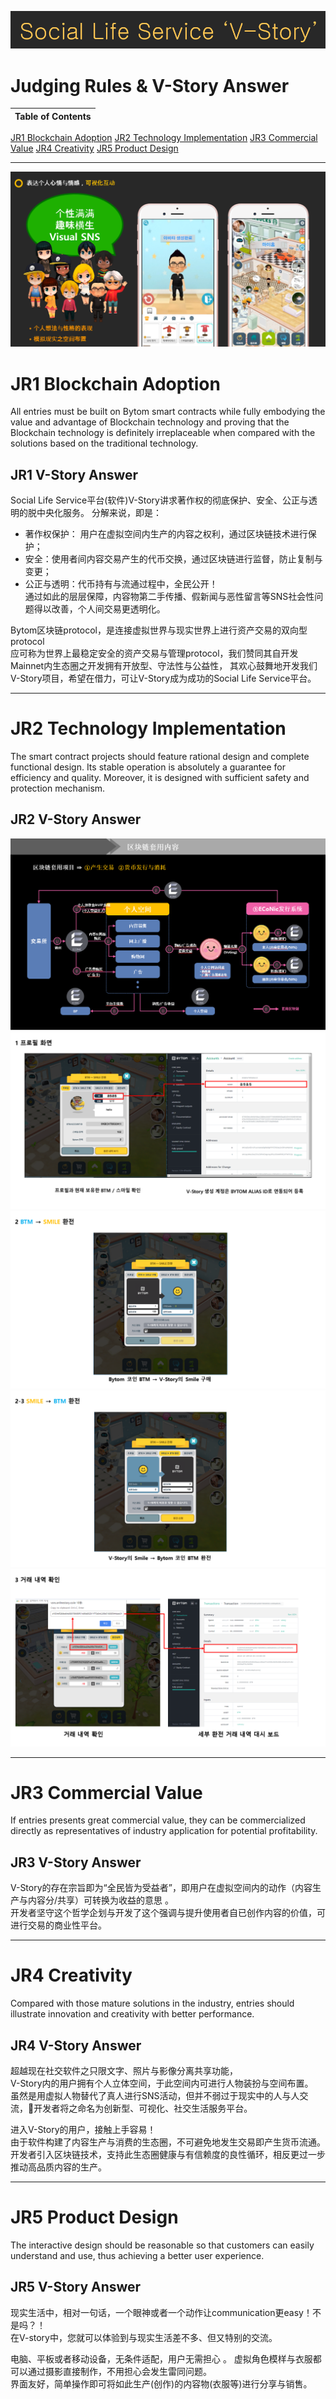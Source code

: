 [![Banner](images/banner.png)](http://vstory-bytom.onlinestory.co.kr:33080/index.html)

Judging Rules & V-Story Answer  
====

| Table of Contents |
| --- |
  [JR1 Blockchain Adoption](#JR1-Blockchain-Adoption) 
  [JR2 Technology Implementation](#JR2-Technology-Implementation) 
  [JR3 Commercial Value](#JR3-Commercial-Value) 
  [JR4 Creativity](#JR4-Creativity) 
  [JR5 Product Design](#JR5-Product-Design) 

---------------------------------

<img src='images/p0.png'/>

JR1 Blockchain Adoption
====

All entries must be built on Bytom smart contracts while fully
embodying the value and advantage of Blockchain technology
and proving that the Blockchain technology is definitely
irreplaceable when compared with the solutions based on the
traditional technology. 

JR1 V-Story Answer
----

Social Life Service平台(软件)V-Story讲求著作权的彻底保护、安全、公正与透明的脱中央化服务。 
分解来说，即是：  
- 著作权保护： 用户在虚拟空间内生产的内容之权利，通过区块链技术进行保护；  
- 安全：使用者间内容交易产生的代币交换，通过区块链进行监督，防止复制与变更；  
- 公正与透明：代币持有与流通过程中，全民公开！  
通过如此的层层保障，内容物第二手传播、假新闻与恶性留言等SNS社会性问题得以改善，个人间交易更透明化。  


Bytom区块链protocol，是连接虚拟世界与现实世界上进行资产交易的双向型protocol  
应可称为世界上最稳定安全的资产交易与管理protocol，我们赞同其自开发Mainnet内生态圈之开发拥有开放型、守法性与公益性， 
其欢心鼓舞地开发我们V-Story项目，希望在借力，可让V-Story成为成功的Social Life Service平台。 


-------------------------------------

JR2 Technology Implementation
====

The smart contract projects should feature rational design and
complete functional design. Its stable operation is absolutely a
guarantee for efficiency and quality. Moreover, it is designed
with sufficient safety and protection mechanism.  
  
JR2 V-Story Answer
----

<img src='images/p2.png'/>

<img src='images/tech1.PNG'/>

<img src='images/tech2.PNG'/>

<img src='images/tech3.PNG'/>

<img src='images/tech4.PNG'/>

-------------------------------------

JR3 Commercial Value
====

If entries presents great commercial value, they can be
commercialized directly as representatives of industry
application for potential profitability.  
  
JR3 V-Story Answer
----

V-Story的存在宗旨即为“全民皆为受益者”，即用户在虚拟空间内的动作（内容生产与内容分/共享）可转换为收益的意思 。  
开发者坚守这个哲学企划与开发了这个强调与提升使用者自已创作内容的价值，可进行交易的商业性平台。  

-------------------------------------

JR4 Creativity
====

Compared with those mature solutions in the industry, entries
should illustrate innovation and creativity with better
performance.  

JR4 V-Story Answer
----

超越现在社交软件之只限文字、照片与影像分离共享功能，  
V-Story内的用户拥有个人立体空间，于此空间内可进行人物装扮与空间布置。  
虽然是用虚拟人物替代了真人进行SNS活动，但并不弱过于现实中的人与人交流，开发者将之命名为创新型、可视化、社交生活服务平台。 

进入V-Story的用户，接触上手容易！  
由于软件构建了内容生产与消费的生态圈，不可避免地发生交易即产生货币流通。  
开发者引入区块链技术，支持此生态圈健康与有信赖度的良性循环，相反更过一步推动高品质内容的生产。  

-------------------------------------
  
JR5 Product Design
====

The interactive design should be reasonable so that customers
can easily understand and use, thus achieving a better user
experience.  
  
JR5 V-Story Answer
----

现实生活中，相对一句话，一个眼神或者一个动作让communication更easy！不是吗？！  
在V-story中，您就可以体验到与现实生活差不多、但又特别的交流。  

电脑、平板或者移动设备，无条件适配，用户无需担心 。
虚拟角色模样与衣服都可以通过摄影直接制作，不用担心会发生雷同问题。  
界面友好，简单操作即可将如此生产(创作)的内容物(衣服等)进行分享与销售。  

